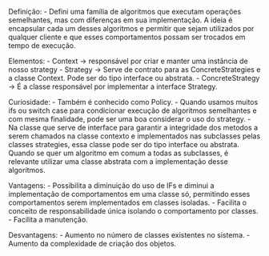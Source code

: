 Definição:
    - Defini uma família de algoritmos que executam operações semelhantes, mas com diferenças em sua implementação. A ideia é encapsular cada um desses algoritmos e permitir que sejam utilizados por qualquer cliente e que esses comportamentos possam ser trocados em tempo de execução.

Elementos:
    - Context -> responsável por criar e manter uma instância de nosso strategy
    - Strategy -> Serve de contrato para as ConcreteStrategies e a classe Context. Pode ser do tipo interface ou abstrata.
    - ConcreteStrategy -> É a classe responsável por implementar a interface Strategy.

Curiosidade:
    - Também é conhecido como Policy.
    - Quando usamos muitos ifs ou switch case para condicionar execução de algoritmos semelhantes e com mesma finalidade, pode ser uma boa considerar o uso do strategy.
    - Na classe que serve de interface para garantir a integridade dos metodos a serem chamados na classe contexto e implementados nas subclasses pelas classes strategies, essa classe pode ser do tipo interface ou abstrata. Quando se quer um algoritmo em comum a todas as subclasses, é relevante utilizar uma classe abstrata com a implementação desse algoritmos.

Vantagens:
    - Possibilita a diminuição do uso de IFs e diminui a implementação de comportamentos em uma classe só, permitindo esses comportamentos serem implementados em classes isoladas.
    - Facilita o conceito de responsabilidade única isolando o comportamento por classes.
    - Facilita a manutenção.

Desvantagens:
    - Aumento no número de classes existentes no sistema.
    - Aumento da complexidade de criação dos objetos.